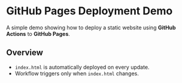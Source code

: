 # GitHub Pages Deployment Demo

A simple demo showing how to deploy a static website using **GitHub Actions** to **GitHub Pages**.

## Overview

- `index.html` is automatically deployed on every update.
- Workflow triggers only when `index.html` changes.
